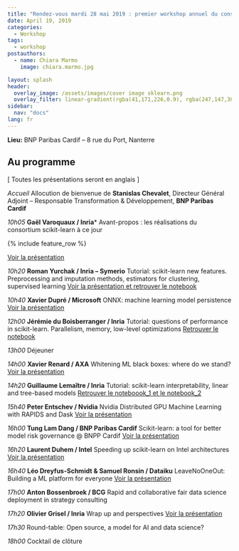 ```yaml
---
title: "Rendez-vous mardi 28 mai 2019 : premier workshop annuel du consortium"
date: April 19, 2019
categories:
  - Workshop
tags:
  - workshop
postauthors:
  - name: Chiara Marmo
    image: chiara.marmo.jpg 

layout: splash
header:
  overlay_image: /assets/images/cover image sklearn.png
  overlay_filter: linear-gradient(rgba(41,171,226,0.9), rgba(247,147,30,0.9))
sidebar:
  nav: "docs"
lang: fr
---
```



**Lieu:** BNP Paribas Cardif – 8 rue du Port, Nanterre

## Au programme
[ Toutes les présentations seront en anglais ]

*Accueil*
Allocution de bienvenue de **Stanislas Chevalet**, Directeur Général Adjoint – Responsable Transformation & Développement, **BNP Paribas Cardif**

*10h05*
**Gaël Varoquaux / Inria***
Avant-propos : les réalisations du consortium scikit-learn à ce jour

{% include feature_row %}

[Voir la présentation]()

*10h20*
**Roman Yurchak  / Inria – Symerio**
Tutorial: scikit-learn new features. Preprocessing and imputation methods, estimators for clustering, supervised learning
[Voir la présentation et retrouver le notebook]()

*10h40*
**Xavier Dupré / Microsoft**
ONNX: machine learning model persistence
[Voir la présentation]()

*12h00*
**Jérémie du Boisberranger / Inria**
Tutorial: questions of performance in scikit-learn. Parallelism, memory, low-level optimizations
[Retrouver le notebook]()

*13h00*
Déjeuner

*14h00*
**Xavier Renard / AXA**
Whitening ML black boxes: where do we stand?
[Voir la présentation]()

*14h20*
**Guillaume Lemaître / Inria**
Tutorial: scikit-learn interpretability, linear and tree-based models
[Retrouver le noteboook_1 et le notebook_2]()

*15h40*
**Peter Entschev / Nvidia**
Nvidia Distributed GPU Machine Learning with RAPIDS and Dask
[Voir la présentation]()

*16h00*
**Tung Lam Dang / BNP Paribas Cardif**
Scikit-learn: a tool for better model risk governance @ BNPP Cardif
[Voir la présentation]()

*16h20*
**Laurent Duhem / Intel**
Speeding up scikit-learn on Intel architectures
[Voir la présentation]()

*16h40*
**Léo Dreyfus-Schmidt & Samuel Ronsin / Dataiku**
LeaveNoOneOut: Building a ML platform for everyone
[Voir la présentation]()

*17h00*
**Anton Bossenbroek / BCG**
Rapid and collaborative fair data science deployment in strategy consulting

*17h20*
**Olivier Grisel / Inria**
Wrap up and perspectives
[Voir la présentation]()

*17h30*
Round-table: Open source, a model for AI and data science?

*18h00*
Cocktail de clôture
